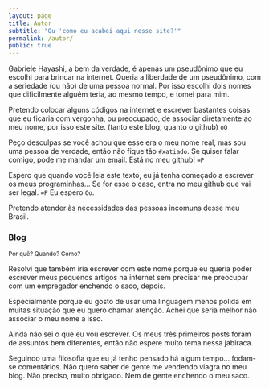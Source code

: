 ```yaml
---
layout: page
title: Autor
subtitle: "Ou 'como eu acabei aqui nesse site?'"
permalink: /autor/
public: true
---
```


Gabriele Hayashi, a bem da verdade, é apenas um pseudônimo que eu escolhi para brincar na internet. Queria a liberdade de um pseudônimo, com a seriedade (ou não) de uma pessoa normal. Por isso escolhi dois nomes que dificilmente alguém teria, ao mesmo tempo, e tomei para mim.

Pretendo colocar alguns códigos na internet e escrever bastantes coisas que eu ficaria com vergonha, ou preocupado, de associar diretamente ao meu nome, por isso este site. (tanto este blog, quanto o github) `oO`

Peço desculpas se você achou que esse era o meu nome real, mas sou uma pessoa de verdade, então não fique tão `#xatiado`. Se quiser falar comigo, pode me mandar um email. Está no meu github! `=P`

Espero que quando você leia este texto, eu já tenha começado a escrever os meus programinhas... Se for esse o caso, entra no meu github que vai ser legal. `=P` Eu espero `Oo`.

Pretendo atender às necessidades das pessoas incomuns desse meu Brasil.

<div class="page-header">
	<h3>Blog</h3>
	<small>Por quê? Quando? Como?</small>
</div>

Resolvi que também iria escrever com este nome porque eu queria poder escrever meus pequenos artigos na internet sem precisar me preocupar com um empregador enchendo o saco, depois.

Especialmente porque eu gosto de usar uma linguagem menos polida em muitas situação que eu quero chamar atenção. Achei que seria melhor não associar o meu nome a isso.

Ainda não sei o que eu vou escrever. Os meus três primeiros posts foram de assuntos bem diferentes, então não espere muito tema nessa jabiraca.

Seguindo uma filosofia que eu já tenho pensado há algum tempo... fodam-se comentários. Não quero saber de gente me vendendo viagra no meu blog. Não preciso, muito obrigado. Nem de gente enchendo o meu saco.